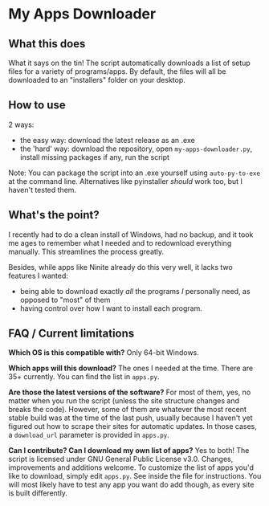# My Apps Downloader

## What this does

What it says on the tin! The script automatically downloads a list of setup files for a variety of programs/apps.
By default, the files will all be downloaded to an "installers" folder on your desktop.

## How to use

2 ways:
* the easy way: download the latest release as an .exe
* the 'hard' way: download the repository, open `my-apps-downloader.py`, install missing packages if any, run the script

Note: You can package the script into an .exe yourself using `auto-py-to-exe` at the command line. Alternatives like pyinstaller _should_ work too, but I haven't tested them.

## What's the point?

I recently had to do a clean install of Windows, had no backup, and it took me ages to remember what I needed and to redownload everything manually. This streamlines the process greatly.

Besides, while apps like Ninite already do this very well, it lacks two features I wanted:
- being able to download exactly _all_ the programs _I_ personally need, as opposed to "most" of them
- having control over how I want to install each program.



## FAQ / Current limitations

**Which OS is this compatible with?**
Only 64-bit Windows.

**Which apps will this download?**
The ones I needed at the time. There are 35+ currently. You can find the list in `apps.py`.

**Are those the latest versions of the software?**
For most of them, yes, no matter when you run the script (unless the site structure changes and breaks the code).
However, some of them are whatever the most recent stable build was at the time of the last push, usually because I haven't yet figured out how to scrape their sites for automatic updates. In those cases, a `download_url` parameter is provided in `apps.py`.

**Can I contribute? Can I download my own list of apps?**
Yes to both! The script is licensed under GNU General Public License v3.0. Changes, improvements and additions welcome. 
To customize the list of apps you'd like to download, simply edit `apps.py`. See inside the file for instructions.
You will most likely have to test any app you want do add though, as every site is built differently.
